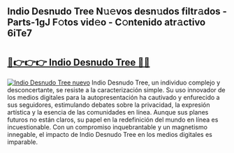 ## Indio Desnudo Tree N𝚞𝚎vos desn𝚞dos filtr𝚊dos - Parts-1gJ F𝚘tos vid𝚎o - C𝚘ntenido atr𝚊ctivo 6iTe7

# <h2><a href="http://mb4rjq.tromn.icu/?c=Indio+Desnudo+Tree">🔗👉👉👉 Indio Desnudo Tree 🔗🔗</a></h2>

[![Indio Desnudo Tree nuevo](https://i.imgur.com/pEAQMta.gif)](http://mb4rjq.tromn.icu/?c=Indio+Desnudo+Tree)
Indio Desnudo Tree, un individuo complejo y desconcertante, se resiste a la caracterización simple. Su uso innovador de los medios digitales para la autopresentación ha cautivado y enfurecido a sus seguidores, estimulando debates sobre la privacidad, la expresión artística y la esencia de las comunidades en línea. Aunque sus planes futuros no están claros, su papel en la redefinición del mundo en línea es incuestionable. Con un compromiso inquebrantable y un magnetismo innegable, el impacto de Indio Desnudo Tree en los medios digitales es imparable.
